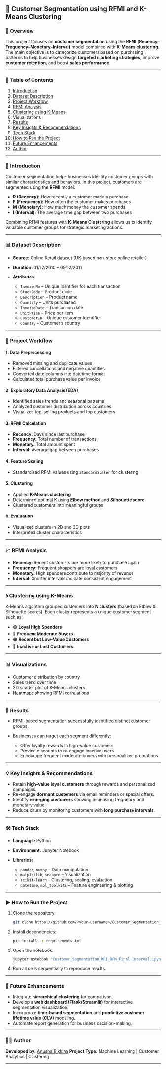 ## 🧠 Customer Segmentation using RFMI and K-Means Clustering

### 📄 Overview

This project focuses on **customer segmentation** using the **RFMI (Recency–Frequency–Monetary–Interval)** model combined with **K-Means clustering**.
The main objective is to categorize customers based on purchasing patterns to help businesses design **targeted marketing strategies**, improve **customer retention**, and boost **sales performance**.

---

### 🧩 Table of Contents

1. [Introduction](#introduction)
2. [Dataset Description](#dataset-description)
3. [Project Workflow](#project-workflow)
4. [RFMI Analysis](#rfmi-analysis)
5. [Clustering using K-Means](#clustering-using-k-means)
6. [Visualizations](#visualizations)
7. [Results](#results)
8. [Key Insights & Recommendations](#key-insights--recommendations)
9. [Tech Stack](#tech-stack)
10. [How to Run the Project](#how-to-run-the-project)
11. [Future Enhancements](#future-enhancements)
12. [Author](#author)

---

### 🧠 Introduction

Customer segmentation helps businesses identify customer groups with similar characteristics and behaviors.
In this project, customers are segmented using the **RFMI** model:

* **R (Recency):** How recently a customer made a purchase
* **F (Frequency):** How often the customer makes purchases
* **M (Monetary):** How much money the customer spends
* **I (Interval):** The average time gap between two purchases

Combining RFMI features with **K-Means Clustering** allows us to identify valuable customer groups for strategic marketing actions.

---

### 📊 Dataset Description

* **Source:** Online Retail dataset (UK-based non-store online retailer)
* **Duration:** 01/12/2010 – 09/12/2011
* **Attributes:**

  * `InvoiceNo` – Unique identifier for each transaction
  * `StockCode` – Product code
  * `Description` – Product name
  * `Quantity` – Units purchased
  * `InvoiceDate` – Transaction date
  * `UnitPrice` – Price per item
  * `CustomerID` – Unique customer identifier
  * `Country` – Customer’s country

---

### 🔄 Project Workflow

#### 1. Data Preprocessing

* Removed missing and duplicate values
* Filtered cancellations and negative quantities
* Converted date columns into datetime format
* Calculated total purchase value per invoice

#### 2. Exploratory Data Analysis (EDA)

* Identified sales trends and seasonal patterns
* Analyzed customer distribution across countries
* Visualized top-selling products and top customers

#### 3. RFMI Calculation

* **Recency:** Days since last purchase
* **Frequency:** Total number of transactions
* **Monetary:** Total amount spent
* **Interval:** Average gap between purchases

#### 4. Feature Scaling

* Standardized RFMI values using `StandardScaler` for clustering

#### 5. Clustering

* Applied **K-Means clustering**
* Determined optimal K using **Elbow method** and **Silhouette score**
* Clustered customers into meaningful groups

#### 6. Evaluation

* Visualized clusters in 2D and 3D plots
* Interpreted cluster characteristics

---

### 📈 RFMI Analysis

* **Recency:** Recent customers are more likely to purchase again
* **Frequency:** Frequent shoppers are loyal customers
* **Monetary:** High spenders contribute to majority of revenue
* **Interval:** Shorter intervals indicate consistent engagement

---

### 🌀 Clustering using K-Means

K-Means algorithm grouped customers into **N clusters** (based on Elbow & Silhouette scores).
Each cluster represents a unique customer segment such as:

* 🟢 **Loyal High Spenders**
* 🔵 **Frequent Moderate Buyers**
* 🟠 **Recent but Low-Value Customers**
* 🔴 **Inactive or Lost Customers**

---

### 📊 Visualizations

* Customer distribution by country
* Sales trend over time
* 3D scatter plot of K-Means clusters
* Heatmaps showing RFMI correlations

---

### 🧾 Results

* RFMI-based segmentation successfully identified distinct customer groups.
* Businesses can target each segment differently:

  * Offer loyalty rewards to high-value customers
  * Provide discounts to re-engage inactive users
  * Encourage frequent moderate buyers with personalized promotions

---

### 💡 Key Insights & Recommendations

* Retain **high-value loyal customers** through rewards and personalized campaigns.
* Re-engage **dormant customers** via email reminders or special offers.
* Identify **emerging customers** showing increasing frequency and monetary value.
* Reduce churn by monitoring customers with **long purchase intervals**.

---

### 🛠️ Tech Stack

* **Language:** Python
* **Environment:** Jupyter Notebook
* **Libraries:**

  * `pandas`, `numpy` – Data manipulation
  * `matplotlib`, `seaborn` – Visualization
  * `scikit-learn` – Clustering, scaling, evaluation
  * `datetime`, `mpl_toolkits` – Feature engineering & plotting

---

### ▶️ How to Run the Project

1. Clone the repository:

   ```bash
   git clone https://github.com/<your-username>/Customer_Segmentation_RFMI.git
   ```
2. Install dependencies:

   ```bash
   pip install -r requirements.txt
   ```
3. Open the notebook:

   ```bash
   jupyter notebook "Customer_Segmentation_RPI_RFM_Final Interval.ipynb"
   ```
4. Run all cells sequentially to reproduce results.

---

### 🚀 Future Enhancements

* Integrate **hierarchical clustering** for comparison.
* Develop a **web dashboard (Flask/Streamlit)** for interactive segmentation visualization.
* Incorporate **time-based segmentation** and **predictive customer lifetime value (CLV)** modeling.
* Automate report generation for business decision-making.

---

### 👩‍💻 Author

**Developed by:** [Anusha Bikkina](https://github.com/AnushaBikkina)
**Project Type:** Machine Learning | Customer Analytics | Clustering

---


